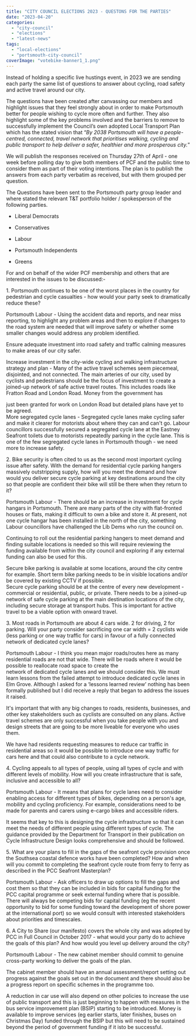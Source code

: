 ```yaml
---
title: "CITY COUNCIL ELECTIONS 2023 - QUESTONS FOR THE PARTIES"
date: "2023-04-20"
categories: 
  - "city-council"
  - "elections"
  - "latest-news"
tags: 
  - "local-elections"
  - "portsmouth-city-council"
coverImage: "votebike-banner1_1.png"
---
```


Instead of holding a specific live hustings event, in 2023 we are sending each party the same list of questions to answer about cycling, road safety and active travel around our city.

  
The questions have been created after canvassing our members and highlight issues that they feel strongly about in order to make Portsmouth better for people wishing to cycle more often and further. They also highlight some of the key problems involved and the barriers to remove to successfully implement the Council’s own adopted Local Transport Plan which has the stated vision that “_By 2038 Portsmouth will have a people-centred, connected, travel network that prioritises walking, cycling and public transport to help deliver a safer, healthier and more prosperous city._”

  
We will publish the responses received on Thursday 27th of April - one week before polling day to give both members of PCF and the public time to consider them as part of their voting intentions. The plan is to publish the answers from each party verbatim as received, but with them grouped per question.

The Questions have been sent to the Portsmouth party group leader and where stated the relevant T&T portfolio holder / spokesperson of the following parties. 

- Liberal Democrats

- Conservatives

- Labour

- Portsmouth Independents

- Greens

  
  
For and on behalf of the wider PCF membership and others that are interested in the issues to be discussed:-

1\. Portsmouth continues to be one of the worst places in the country for pedestrian and cycle casualties - how would your party seek to dramatically reduce these?

Portsmouth Labour - Using the accident data and reports, and near miss reporting, to highlight any problem areas and then to explore if changes to the road system are needed that will improve safety or whether some smaller changes would address any problem identified.  
  
Ensure adequate investment into road safety and traffic calming measures to make areas of our city safer.  
  
Increase investment in the city-wide cycling and walking infrastructure strategy and plan - Many of the active travel schemes seem piecemeal, disjointed, and not connected. The main arteries of our city, used by cyclists and pedestrians should be the focus of investment to create a joined-up network of safe active travel routes. This includes roads like Fratton Road and London Road. Money from the government has  
  
just been granted for work on London Road but detailed plans have yet to be agreed.  
More segregated cycle lanes - Segregated cycle lanes make cycling safer and make it clearer for motorists about where they can and can't go. Labour councillors successfully secured a segregated cycle lane at the Eastney Seafront toilets due to motorists repeatedly parking in the cycle lane. This is one of the few segregated cycle lanes in Portsmouth though - we need more to increase safety.

2\. Bike security is often cited to us as the second most important cycling issue after safety. With the demand for residential cycle parking hangers massively outstripping supply, how will you meet the demand and how would you deliver secure cycle parking at key destinations around the city so that people are confident their bike will still be there when they return to it?

Portsmouth Labour - There should be an increase in investment for cycle hangars in Portsmouth. There are many parts of the city with flat-fronted houses or flats, making it difficult to own a bike and store it. At present, not one cycle hangar has been installed in the north of the city, something Labour councillors have challenged the Lib Dems who run the council on.

Continuing to roll out the residential parking hangers to meet demand and finding suitable locations is needed so this will require reviewing the funding available from within the city council and exploring if any external funding can also be used for this.

Secure bike parking is available at some locations, around the city centre for example. Short term bike parking needs to be in visible locations and/or be covered by existing CCTV if possible.  
Secure cycle parking should be at the centre of every new development - commercial or residential, public, or private. There needs to be a joined-up network of safe cycle parking at the main destination locations of the city, including secure storage at transport hubs. This is important for active travel to be a viable option with onward travel.

3\. Most roads in Portsmouth are about 4 cars wide. 2 for driving, 2 for parking. Will your party consider sacrificing one car width = 2 cyclists wide (less parking or one way traffic for cars) in favour of a fully connected network of dedicated cycle lanes?

Portsmouth Labour - I think you mean major roads/routes here as many residential roads are not that wide. There will be roads where it would be possible to reallocate road space to create the  
network of dedicated cycle lanes and we should consider this. We must learn lessons from the failed attempt to introduce dedicated cycle lanes in Elm Grove. Although I asked for a ‘lessons learned review’ nothing has been formally published but I did receive a reply that began to address the issues it raised.  
  
It's important that with any big changes to roads, residents, businesses, and other key stakeholders such as cyclists are consulted on any plans. Active travel schemes are only successful when you take people with you and design streets that are going to be more liveable for everyone who uses them.  
  
We have had residents requesting measures to reduce car traffic in residential areas so it would be possible to introduce one way traffic for cars here and that could also contribute to a cycle network.

4\. Cycling appeals to all types of people, using all types of cycle and with different levels of mobility. How will you create infrastructure that is safe, inclusive and accessible to all?

Portsmouth Labour - It means that plans for cycle lanes need to consider enabling access for different types of bikes, depending on a person's age, mobility and cycling proficiency. For example, considerations need to be made for parents and carers using e-cargo bikes and accessible riders.  
  
It seems that key to this is designing the cycle infrastructure so that it can meet the needs of different people using different types of cycle. The guidance provided by the Department for Transport in their publication on Cycle Infrastructure Design looks comprehensive and should be followed.

5\. What are your plans to fill in the gaps of the seafront cycle provision once the Southsea coastal defence works have been completed? How and when will you commit to completing the seafront cycle route from ferry to ferry as described in the PCC Seafront Masterplan?

Portsmouth Labour - Ask officers to draw up options to fill the gaps and cost them so that they can be included in bids for capital funding for the PCC capital programme or seek external funding where that is possible. There will always be competing bids for capital funding (eg the recent opportunity to bid for some funding toward the development of shore power at the international port) so we would consult with interested stakeholders about priorities and timescales.

6\. A City to Share (our manifesto) covers the whole city and was adopted by PCC in Full Council in October 2017 - what would your party do to achieve the goals of this plan? And how would you level up delivery around the city?

Portsmouth Labour - The new cabinet member should commit to genuine cross-party working to deliver the goals of the plan.  
  
The cabinet member should have an annual assessment/report setting out progress against the goals set out in the document and there should also be a progress report on specific schemes in the programme too.  
  
A reduction in car use will also depend on other policies to increase the use of public transport and this is just beginning to happen with measures in the bus service improvement plan (BSIP) starting to be introduced. Money is available to improve services (eg earlier starts, later finishes, buses on Christmas Day) funded through the BSIP but this will need to be sustained beyond the period of government funding if it isto be successful.
